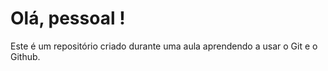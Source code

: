 # Olá, pessoal !
 Este é um repositório criado durante uma aula aprendendo a usar o Git e o Github.
